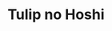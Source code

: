 --- 
title: "Tulip no Hoshi"
publishdate: "2019-3-6T16:48:46+02:00"
src: "https://365manga.net/manga/tulip-no-hoshi"
image: "https://data.365manga.net/images/thumbnails/30343-tulip-no-hoshi.jpg"
description: " Shingo is engaged and his fiance want to meet his parents, but Shingo is reluctant because of a family secret. His mother is in reality his father, he had a sex-change surgery and later married a man, that now is Shingo stepfather. Also Shingo parents own a transvestite bar, his mother being one of the star, the other being all transvestites, one of then having a…"
---